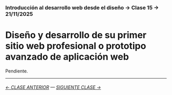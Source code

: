 ### Introducción al desarrollo web desde el diseño → Clase 15 → 21/11/2025

# Diseño y desarrollo de su primer sitio web profesional o prototipo avanzado de aplicación web

Pendiente.

- - - - - - - 

###### [← CLASE ANTERIOR](https://github.com/profesorfaco/opr/tree/main/clase-14) — [SIGUIENTE CLASE →](https://github.com/profesorfaco/opr/tree/main/clase-16)
